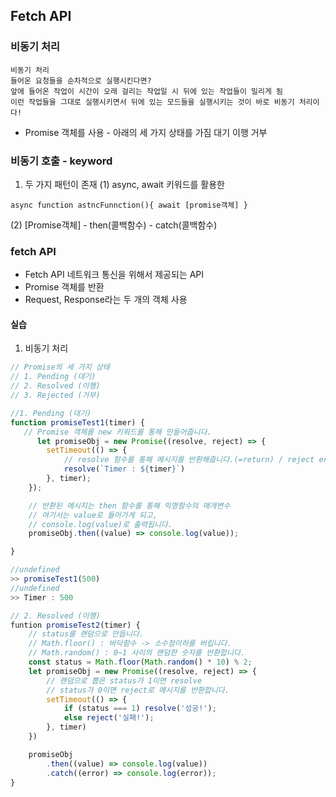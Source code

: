 ## Fetch API
### 비동기 처리
    비동기 처리
    들어온 요청들을 순차적으로 실행시킨다면?
    앞에 들어온 작업이 시간이 오래 걸리는 작업일 시 뒤에 있는 작업들이 밀리게 됨
    이런 작업들을 그대로 실행시키면서 뒤에 있는 모드들을 실행시키는 것이 바로 비동기 처리이다!
- Promise 객체를 사용 - 아래의 세 가지 상태를 가짐
    대기
    이행
    거부

### 비동기 호출 - keyword
1) 두 가지 패턴이 존재
(1) async, await 키워드를 활용한
```
async function astncFunnction(){ await [promise객체] }
```
(2) [Promise객체]
    - then(콜백함수)
    - catch(콜백함수)

### fetch API
- Fetch API 네트워크 통신을 위해서 제공되는 API
- Promise 객체를 반환
- Request, Response라는 두 개의 객체 사용

#### 실습
1) 비동기 처리
```javascript
// Promise의 세 가지 상태
// 1. Pending (대기)
// 2. Resolved (이행)
// 3. Rejected (거부)

//1. Pending (대기)
function promiseTest1(timer) {    
   // Promise 객체를 new 키워드를 통해 만들어줍니다.
      let promiseObj = new Promise((resolve, reject) => {
        setTimeout(() => {
            // resolve 함수를 통해 메시지를 반환해줍니다.(=return) / reject error 발생시
            resolve(`Timer : ${timer}`)
        }, timer);
    });

    // 반환된 메시지는 then 함수를 통해 익명함수의 매개변수
    // 여기서는 value로 들어가게 되고,
    // console.log(value)로 출력됩니다.
    promiseObj.then((value) => console.log(value));

}

//undefined
>> promiseTest1(500)
//undefined
>> Timer : 500

// 2. Resolved (이행)
funtion promiseTest2(timer) {
    // status를 랜덤으로 만듭니다.
    // Math.floor() : 바닥함수 -> 소수점이하를 버립니다.
    // Math.random() : 0~1 사이의 랜덤한 숫자를 반환합니다.
    const status = Math.floor(Math.random() * 10) % 2;
    let promiseObj = new Promise((resolve, reject) => {
        // 랜덤으로 뽑은 status가 1이면 resolve
        // status가 0이면 reject로 메시지를 반환합니다.
        setTimeout(() => {
            if (status === 1) resolve('성공!');
            else reject('실패!');
        }, timer)
    })

    promiseObj
        .then((value) => console.log(value))
        .catch((error) => console.log(error));
}
```

